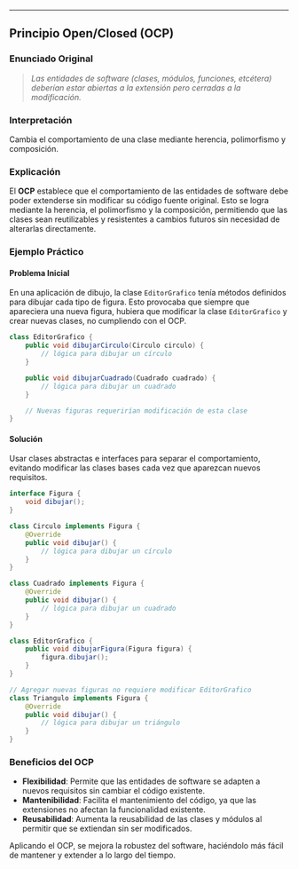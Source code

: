 
---

## Principio Open/Closed (OCP)

### Enunciado Original
> *Las entidades de software (clases, módulos, funciones, etcétera) deberían estar abiertas a la extensión pero cerradas a la modificación.*

### Interpretación
Cambia el comportamiento de una clase mediante herencia, polimorfismo y composición.

### Explicación
El **OCP** establece que el comportamiento de las entidades de software debe poder extenderse sin modificar su código fuente original. Esto se logra mediante la herencia, el polimorfismo y la composición, permitiendo que las clases sean reutilizables y resistentes a cambios futuros sin necesidad de alterarlas directamente.

### Ejemplo Práctico

#### Problema Inicial
En una aplicación de dibujo, la clase `EditorGrafico` tenía métodos definidos para dibujar cada tipo de figura. Esto provocaba que siempre que apareciera una nueva figura, hubiera que modificar la clase `EditorGrafico` y crear nuevas clases, no cumpliendo con el OCP.

```java
class EditorGrafico {
    public void dibujarCirculo(Circulo circulo) {
        // lógica para dibujar un círculo
    }

    public void dibujarCuadrado(Cuadrado cuadrado) {
        // lógica para dibujar un cuadrado
    }

    // Nuevas figuras requerirían modificación de esta clase
}
```

#### Solución
Usar clases abstractas e interfaces para separar el comportamiento, evitando modificar las clases bases cada vez que aparezcan nuevos requisitos.

```java
interface Figura {
    void dibujar();
}

class Circulo implements Figura {
    @Override
    public void dibujar() {
        // lógica para dibujar un círculo
    }
}

class Cuadrado implements Figura {
    @Override
    public void dibujar() {
        // lógica para dibujar un cuadrado
    }
}

class EditorGrafico {
    public void dibujarFigura(Figura figura) {
        figura.dibujar();
    }
}

// Agregar nuevas figuras no requiere modificar EditorGrafico
class Triangulo implements Figura {
    @Override
    public void dibujar() {
        // lógica para dibujar un triángulo
    }
}
```

### Beneficios del OCP
- **Flexibilidad**: Permite que las entidades de software se adapten a nuevos requisitos sin cambiar el código existente.
- **Mantenibilidad**: Facilita el mantenimiento del código, ya que las extensiones no afectan la funcionalidad existente.
- **Reusabilidad**: Aumenta la reusabilidad de las clases y módulos al permitir que se extiendan sin ser modificados.

Aplicando el OCP, se mejora la robustez del software, haciéndolo más fácil de mantener y extender a lo largo del tiempo.

